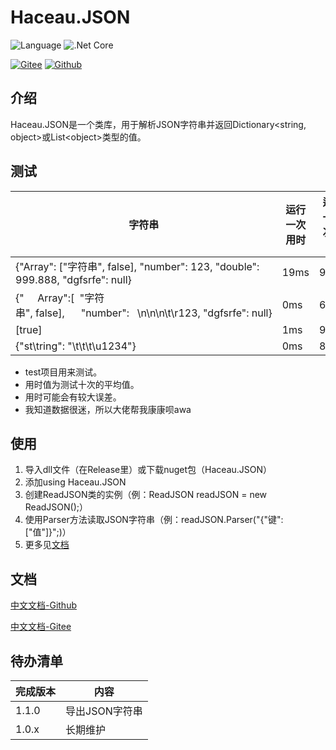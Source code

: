 Haceau.JSON
===========
![Language](https://img.shields.io/badge/Language-C%23-blue.svg?style=flat-square) ![.Net Core](https://img.shields.io/badge/.Net&nbsp;Core-3.1-blue.svg?style=flat-square)

[![Gitee](https://img.shields.io/badge/Gitee-辰落火辉Haceau-red.svg?style=flat-square)](https://gitee.com/haceau/Haceau.JSON) [![Github](https://img.shields.io/badge/Github-HaceauZoac-blue.svg?style=flat-square)](https://github.com/Haceau-Zoac/Haceau.JSON)

介绍
---
Haceau.JSON是一个类库，用于解析JSON字符串并返回Dictionary\<string, object>或List\<object>类型的值。

测试
---
|字符串|运行一次用时|运行一百次用时|
|---|---|---|
|{\"Array\": [\"字符串\", false], \"number\": 123, \"double\": 999.888, \"dgfsrfe\": null}|19ms|92ms|
|{\"&nbsp;&nbsp;&nbsp;&nbsp;&nbsp;Array\":[&nbsp;&nbsp;\"字符串\",&nbsp;false],&nbsp;&nbsp;&nbsp;&nbsp;&nbsp;&nbsp;\"number\":&nbsp;&nbsp;&nbsp;\n\n\n\t\r123,&nbsp;\"dgfsrfe\":&nbsp;null}|0ms|64ms|
|[true]|1ms|9ms|
|{\"st\tring\": \"\t\t\\t\u1234\"}|0ms|8ms|
* test项目用来测试。
* 用时值为测试十次的平均值。
* 用时可能会有较大误差。
* 我知道数据很迷，所以大佬帮我康康呗awa

使用
---
1. 导入dll文件（在Release里）或下载nuget包（Haceau.JSON）
2. 添加using Haceau.JSON
3. 创建ReadJSON类的实例（例：ReadJSON readJSON = new ReadJSON();）
4. 使用Parser方法读取JSON字符串（例：readJSON.Parser("{"键": ["值"]}";)）
5. 更多见[文档](https://github.com/Haceau-Zoac/Haceau.JSON/wiki/Document)

文档
---
[中文文档-Github](https://github.com/Haceau-Zoac/Haceau.JSON/wiki/Document)

[中文文档-Gitee](https://gitee.com/haceau/Haceau.JSON/wikis/Document)

待办清单
---
|完成版本|内容|
|---|---|
|1.1.0|导出JSON字符串|
|1.0.x|长期维护|